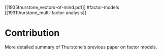 [[1935thurstone_vectors-of-mind.pdf]]
#factor-models
[[1931thurstone_multi-factor-analysis]]

# Contribution 

   More detailed summary of Thurstone's previous paper on factor models. 


